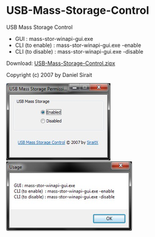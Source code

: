 # USB-Mass-Storage-Control

USB Mass Storage Control

- GUI : mass-stor-winapi-gui.exe
- CLI (to enable)  : mass-stor-winapi-gui.exe -enable
- CLI (to disable) : mass-stor-winapi-gui.exe -disable


Download: [USB-Mass-Storage-Control.zipx](https://github.com/dns/USB-Mass-Storage-Control/releases/download/1.0/USB-Mass-Storage-Control.zipx)

Copyright (c) 2007 by Daniel Sirait

![USB-Mass-Storage-Control-screenshot.jpg](https://raw.githubusercontent.com/dns/USB-Mass-Storage-Control/master/USB-Mass-Storage-Control-screenshot.jpg)
![USB-Mass-Storage-Control-usage.jpg](https://raw.githubusercontent.com/dns/USB-Mass-Storage-Control/master/USB-Mass-Storage-Control-usage.jpg)


